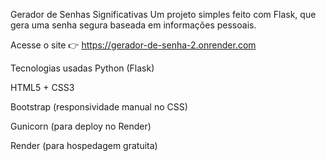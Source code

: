 Gerador de Senhas Significativas
Um projeto simples feito com Flask, que gera uma senha segura baseada em informações pessoais.

 Acesse o site
👉 https://gerador-de-senha-2.onrender.com

Tecnologias usadas
Python (Flask)

HTML5 + CSS3

Bootstrap (responsividade manual no CSS)

Gunicorn (para deploy no Render)

Render (para hospedagem gratuita)

